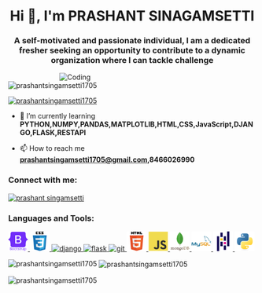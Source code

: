<h1 align="center">Hi 👋, I'm PRASHANT SINAGAMSETTI</h1>
<h3 align="center">A self-motivated and passionate individual, I am a dedicated fresher seeking an opportunity to contribute to a dynamic organization where I can tackle challenge</h3>
<img align="right" alt="Coding" width="400" src="https://www.freepik.com/free-vector/young-programmer-working-laptop-computer-cartoon-character_33906144.htm#fromView=keyword&page=1&position=10&uuid=b7bdeb66-57f7-434a-b384-0b083532638a&query=Cartoon+Developer">

<p align="left"> <img src="https://komarev.com/ghpvc/?username=prashantsingamsetti1705&label=Profile%20views&color=0e75b6&style=flat" alt="prashantsingamsetti1705" /> </p>

<p align="left"> <a href="https://github.com/ryo-ma/github-profile-trophy"><img src="https://github-profile-trophy.vercel.app/?username=prashantsingamsetti1705" alt="prashantsingamsetti1705" /></a> </p>

- 🌱 I’m currently learning **PYTHON,NUMPY,PANDAS,MATPLOTLIB,HTML,CSS,JavaScript,DJANGO,FLASK,RESTAPI**

- 📫 How to reach me **prashantsingamsetti1705@gmail.com,8466026990**

<h3 align="left">Connect with me:</h3>
<p align="left">
<a href="https://www.linkedin.com/in/prashant-singamsetti-2894a7268?utm_source=share&utm_campaign=share_via&utm_content=profile&utm_medium=android_app" target="blank"><img align="center" src="https://raw.githubusercontent.com/rahuldkjain/github-profile-readme-generator/master/src/images/icons/Social/linked-in-alt.svg" alt="prashant singamsetti" height="30" width="40" /></a>
</p>

<h3 align="left">Languages and Tools:</h3>
<p align="left"> <a href="https://getbootstrap.com" target="_blank" rel="noreferrer"> <img src="https://raw.githubusercontent.com/devicons/devicon/master/icons/bootstrap/bootstrap-plain-wordmark.svg" alt="bootstrap" width="40" height="40"/> </a> <a href="https://www.w3schools.com/css/" target="_blank" rel="noreferrer"> <img src="https://raw.githubusercontent.com/devicons/devicon/master/icons/css3/css3-original-wordmark.svg" alt="css3" width="40" height="40"/> </a> <a href="https://www.djangoproject.com/" target="_blank" rel="noreferrer"> <img src="https://cdn.worldvectorlogo.com/logos/django.svg" alt="django" width="40" height="40"/> </a> <a href="https://flask.palletsprojects.com/" target="_blank" rel="noreferrer"> <img src="https://www.vectorlogo.zone/logos/pocoo_flask/pocoo_flask-icon.svg" alt="flask" width="40" height="40"/> </a> <a href="https://git-scm.com/" target="_blank" rel="noreferrer"> <img src="https://www.vectorlogo.zone/logos/git-scm/git-scm-icon.svg" alt="git" width="40" height="40"/> </a> <a href="https://www.w3.org/html/" target="_blank" rel="noreferrer"> <img src="https://raw.githubusercontent.com/devicons/devicon/master/icons/html5/html5-original-wordmark.svg" alt="html5" width="40" height="40"/> </a> <a href="https://developer.mozilla.org/en-US/docs/Web/JavaScript" target="_blank" rel="noreferrer"> <img src="https://raw.githubusercontent.com/devicons/devicon/master/icons/javascript/javascript-original.svg" alt="javascript" width="40" height="40"/> </a> <a href="https://www.mongodb.com/" target="_blank" rel="noreferrer"> <img src="https://raw.githubusercontent.com/devicons/devicon/master/icons/mongodb/mongodb-original-wordmark.svg" alt="mongodb" width="40" height="40"/> </a> <a href="https://www.mysql.com/" target="_blank" rel="noreferrer"> <img src="https://raw.githubusercontent.com/devicons/devicon/master/icons/mysql/mysql-original-wordmark.svg" alt="mysql" width="40" height="40"/> </a> <a href="https://pandas.pydata.org/" target="_blank" rel="noreferrer"> <img src="https://raw.githubusercontent.com/devicons/devicon/2ae2a900d2f041da66e950e4d48052658d850630/icons/pandas/pandas-original.svg" alt="pandas" width="40" height="40"/> </a> <a href="https://www.python.org" target="_blank" rel="noreferrer"> <img src="https://raw.githubusercontent.com/devicons/devicon/master/icons/python/python-original.svg" alt="python" width="40" height="40"/> </a> </p>

<p><img align="left" src="https://github-readme-stats.vercel.app/api/top-langs?username=prashantsingamsetti1705&show_icons=true&locale=en&layout=compact" alt="prashantsingamsetti1705" /></p>

<p>&nbsp;<img align="center" src="https://github-readme-stats.vercel.app/api?username=prashantsingamsetti1705&show_icons=true&locale=en" alt="prashantsingamsetti1705" /></p>

<p><img align="center" src="https://github-readme-streak-stats.herokuapp.com/?user=prashantsingamsetti1705&" alt="prashantsingamsetti1705" /></p>




